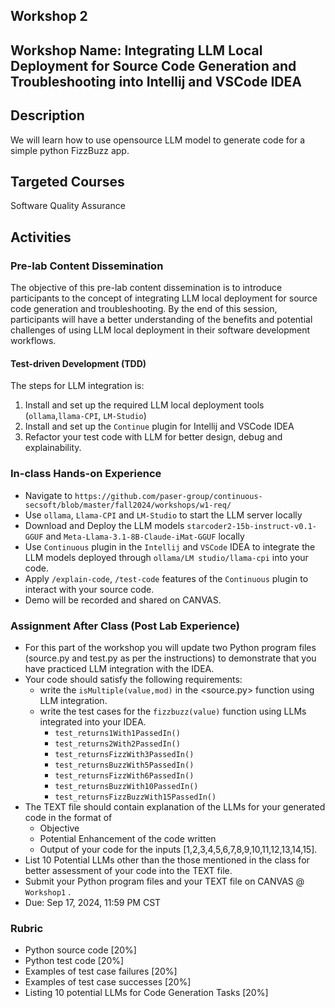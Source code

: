 ## Workshop 2

## Workshop Name: Integrating LLM Local Deployment for Source Code Generation and Troubleshooting into Intellij and VSCode IDEA

## Description 
We will learn how to use opensource LLM model to generate code for a simple python FizzBuzz app.

## Targeted Courses 

Software Quality Assurance 

## Activities 

### Pre-lab Content Dissemination 
The objective of this pre-lab content dissemination is to introduce participants to the concept of integrating LLM local deployment for source code generation and troubleshooting. By the end of this session, participants will have a better understanding of the benefits and potential challenges of using LLM local deployment in their software development workflows.

#### Test-driven Development (TDD)

The steps for LLM integration is:

1. Install and set up the required LLM local deployment tools (`ollama`,`llama-CPI`, `LM-Studio`)
2. Install and set up the `Continue` plugin for Intellij and VSCode IDEA 
3. Refactor your test code with LLM for better design, debug and explainability.


### In-class Hands-on Experience 

- Navigate to `https://github.com/paser-group/continuous-secsoft/blob/master/fall2024/workshops/w1-req/`
- Use `ollama`, `Llama-CPI` and `LM-Studio` to start the LLM server locally
- Download and Deploy the LLM models `starcoder2-15b-instruct-v0.1-GGUF` and `Meta-Llama-3.1-8B-Claude-iMat-GGUF` locally
- Use `Continuous` plugin in the `Intellij` and `VSCode` IDEA to integrate the LLM models deployed through `ollama/LM studio/llama-cpi` into your code.
- Apply `/explain-code`, `/test-code` features of the `Continuous` plugin to interact with your source code.
- Demo will be recorded and shared on CANVAS. 



### Assignment After Class (Post Lab Experience) 

- For this part of the workshop you will update two Python program files (source.py and test.py as per the instructions) to demonstrate that you have practiced LLM integration with the IDEA. 
- Your code should satisfy the following requirements:
  - write the `isMultiple(value,mod)` in the <source.py> function using LLM integration.
  - write the test cases for the `fizzbuzz(value)` function using LLMs integrated into your IDEA.
    - `test_returns1With1PassedIn()`
    - `test_returns2With2PassedIn()`
    - `test_returnsFizzWith3PassedIn()`
    - `test_returnsBuzzWith5PassedIn()`
    - `test_returnsFizzWith6PassedIn()`
    - `test_returnsBuzzWith10PassedIn()`
    - `test_returnsFizzBuzzWith15PassedIn()`
- The TEXT file should contain explanation of the LLMs for your generated code in the format of 
  - Objective
  - Potential Enhancement of the code written
  - Output of your code for the inputs  [1,2,3,4,5,6,7,8,9,10,11,12,13,14,15].
- List 10 Potential LLMs other than the those mentioned in the class for better assessment of your code into the TEXT file.
- Submit your Python program files and  your TEXT file on CANVAS @ `Workshop1` .
- Due: Sep 17, 2024, 11:59 PM CST 

### Rubric 

- Python source code [20%]
- Python test code [20%]
- Examples of test case failures [20%]
- Examples of test case successes [20%]
- Listing 10 potential LLMs for Code Generation Tasks [20%]